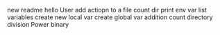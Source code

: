 new readme
hello User
add actiopn to a file
count dir
print env var
list variables
create new local var
create global var
addition
count directory
division
Power
binary
